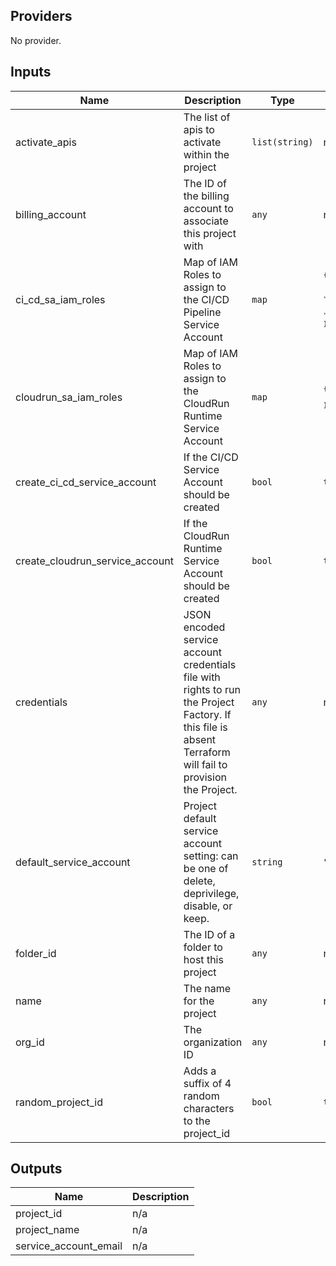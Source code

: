 ## Providers

No provider.

## Inputs

| Name | Description | Type | Default | Required |
|------|-------------|------|---------|:-----:|
| activate\_apis | The list of apis to activate within the project | `list(string)` | n/a | yes |
| billing\_account | The ID of the billing account to associate this project with | `any` | n/a | yes |
| ci\_cd\_sa\_iam\_roles | Map of IAM Roles to assign to the CI/CD Pipeline Service Account | `map` | <code><pre>{<br>  "r0": "roles/iam.serviceAccountUser",<br>  "r1": "roles/run.admin",<br>  "r2": "roles/storage.admin"<br>}<br></pre></code> | no |
| cloudrun\_sa\_iam\_roles | Map of IAM Roles to assign to the CloudRun Runtime Service Account | `map` | <code><pre>{<br>  "r0": "roles/editor"<br>}<br></pre></code> | no |
| create\_ci\_cd\_service\_account | If the CI/CD Service Account should be created | `bool` | `true` | no |
| create\_cloudrun\_service\_account | If the CloudRun Runtime Service Account should be created | `bool` | `true` | no |
| credentials | JSON encoded service account credentials file with rights to run the Project Factory. If this file is absent Terraform will fail to provision the Project. | `any` | n/a | yes |
| default\_service\_account | Project default service account setting: can be one of delete, deprivilege, disable, or keep. | `string` | `"deprivilege"` | no |
| folder\_id | The ID of a folder to host this project | `any` | n/a | yes |
| name | The name for the project | `any` | n/a | yes |
| org\_id | The organization ID | `any` | n/a | yes |
| random\_project\_id | Adds a suffix of 4 random characters to the project\_id | `bool` | `true` | no |

## Outputs

| Name | Description |
|------|-------------|
| project\_id | n/a |
| project\_name | n/a |
| service\_account\_email | n/a |

